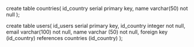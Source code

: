 create table countries(
  id_country serial primary key,
  name varchar(50) not null 
);

create table users(
 id_users serial primary key,
 id_country integer not null,
 email varchar(100) not null,
 name varchar (50) not null,
 foreign key (id_country) references countries (id_country) 
);

